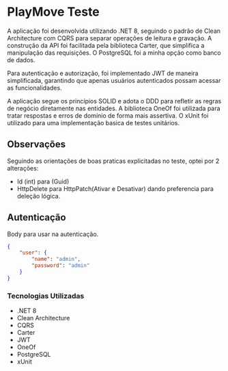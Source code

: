 # PlayMove Teste

A aplicação foi desenvolvida utilizando .NET 8, seguindo o padrão de Clean Architecture com CQRS para separar operações de leitura e gravação. A construção da API foi facilitada pela biblioteca Carter, que simplifica a manipulação das requisições. O PostgreSQL foi a minha opção como banco de dados.

Para autenticação e autorização, foi implementado JWT de maneira simplificada, garantindo que apenas usuários autenticados possam acessar as funcionalidades. 

A aplicação segue os princípios SOLID e adota o DDD para refletir as regras de negócio diretamente nas entidades. A biblioteca OneOf foi utilizada para tratar respostas e erros de domínio de forma mais assertiva. O xUnit foi utilizado para uma implementação basica de testes unitários.

## Observações

Seguindo as orientações de boas praticas explicitadas no teste, optei por 2 alterações:

- Id (int) para (Guid)
- HttpDelete para HttpPatch(Ativar e Desativar) dando preferencia para deleção lógica.

## Autenticação
Body para usar na autenticação.
```json
{
    "user": {
        "name": "admin",
        "password": "admin"
    }
}
```

### Tecnologias Utilizadas

- .NET 8
- Clean Architecture
- CQRS
- Carter
- JWT
- OneOf
- PostgreSQL
- xUnit




